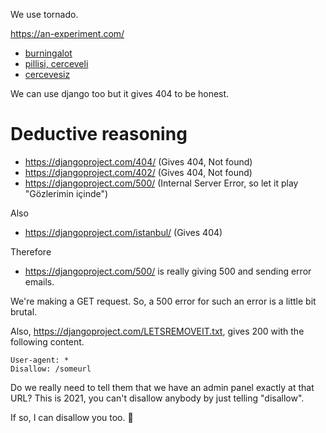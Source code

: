 We use tornado.

<https://an-experiment.com/>

- [burningalot](https://static.djangoproject.com/img/fundraising-heart.cd6bb84ffd33.svg)
- [pillisi, cerceveli](https://github.com/djangoist/djangoist.org/blob/master/burning.svg)
- [cercevesiz](https://raw.githubusercontent.com/djangoist/djangoist.org/master/burning.svg)

We can use django too but it gives 404 to be honest.

# Deductive reasoning

 - https://djangoproject.com/404/ (Gives 404, Not found)
 - https://djangoproject.com/402/ (Gives 404, Not found)
 - https://djangoproject.com/500/ (Internal Server Error, so let it play "Gözlerimin içinde")

Also
 - https://djangoproject.com/istanbul/ (Gives 404)

Therefore
 - https://djangoproject.com/500/ is really giving 500 and sending error emails.

We're making a GET request. So, a 500 error for such an error is a little bit brutal.

Also, https://djangoproject.com/LETSREMOVEIT.txt, gives 200 with the following content.

    User-agent: *
    Disallow: /someurl
    
Do we really need to tell them that we have an admin panel exactly at that URL?
This is 2021, you can't disallow anybody by just telling "disallow".

If so, I can disallow you too. 🐠
